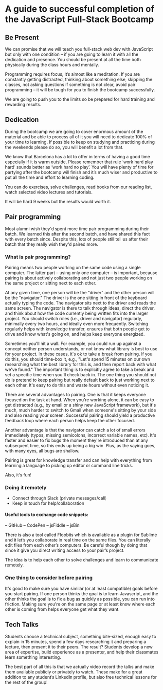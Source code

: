 # A guide to successful completion of the JavaScript Full-Stack Bootcamp

## Be Present
We can promise that we will teach you full-stack web dev with JavaScript but only with one condition – if you are going to learn it with all the dedication and presence. You should be present at all the time both physically during the class hours and mentally. 

Programming requires focus, it’s almost like a meditation. If you are constantly getting distracted, thinking about something else, skipping the classes, not asking questions if something is not clear, avoid pair programming – it will be tough for you to finish the bootcamp successfully. 

We are going to push you to the limits so be prepared for hard training and rewarding results. 
## Dedication
During the bootcamp we are going to cover enormous amount of the material and be able to process all of it you will need to dedicate 100% of your time to learning. If possible to keep on studying and practicing during the weekends please do so, you will benefit a lot from that. 

We know that Barcelona has a lot to offer in terms of having a good time especially if it is warm outside. Please remember that rule ‘work hard play hard’ sounds better as ‘work hard no play’. You will have plenty of time for partying after the bootcamp will finish and it’s much wiser and productive to put all the time and effort to learning coding. 

You can do exercises, solve challenges, read books from our reading list, watch selected video lectures and tutorials. 

It will be hard 9 weeks but the results would worth it.
## Pair programming
Most alumni wish they'd spent more time pair programming during their batch. We learned this after the second batch, and have shared this fact with every batch since. Despite this, lots of people still tell us after their batch that they really wish they'd paired more.

### What is pair programming?
Pairing means two people working on the same code using a single computer. The latter part – using only one computer – is important, because pairing is about actively collaborating and not just two people working on the same project or sitting next to each other.

At any given time, one person will be the "driver" and the other person will be the "navigator." The driver is the one sitting in front of the keyboard actually typing the code. The navigator sits next to the driver and reads the same screen. The navigator is there to talk through ideas, direct the driver, and think about how the code currently being written fits into the larger project. You should switch roles (i.e., driver and navigator) regularly, minimally every two hours, and ideally even more frequently. Switching regularly helps with knowledge transfer, ensures that both people get to drive and know what's going on, and helps keep everyone energized.

Sometimes you'll hit a wall. For example, you could run up against a concept neither person understands, or not know what library is best to use for your project. In these cases, it's ok to take a break from pairing. If you do this, you should time-box it, e.g., "Let's spend 15 minutes on our own researching what the best library for this is, and then report back with what we've found." The important thing is to explicitly agree to take a break and set a specific time when you'll check back in. The one thing you should not do is pretend to keep pairing but really default back to just working next to each other. It's easy to do this and waste hours without even noticing it.

There are several advantages to pairing. One is that it keeps everyone focused on the task at hand. When you're working alone, it can be easy to get distracted (e.g., by email or a shiny new JavaScript framework), but it's much, much harder to switch to Gmail when someone's sitting by your side and also reading your screen. Successful pairing should yield a productive feedback loop where each person helps keep the other focused.

Another advantage is that the navigator can catch a lot of small errors immediately (typos, missing semicolons, incorrect variable names, etc). It's faster and easier to fix bugs the moment they're introduced than at any subsequent time, so this ends up being a big win. Plus, as the saying goes, with many eyes, all bugs are shallow.

Pairing is great for knowledge transfer and can help with everything from learning a language to picking up editor or command line tricks.

Also, it's fun!

### Doing it remotely
* Connect through Slack (private messages/call)
* Keep in touch for help/collaboration

#### Useful tools to exchange code snippets:
– GitHub
– CodePen
– jsFiddle
– jsBin

There is also a tool called Floobits which is available as a plugin for Sublime and it let’s you collaborate in real time on the same files. You can literally edit files from each other’s computers. Be careful though by doing that since it give you direct writing access to your pair’s project. 

The idea is to help each other to solve challenges and learn to communicate remotely. 

### One thing to consider before pairing
It's good to make sure you have similar (or at least compatible) goals before you start pairing. If one person thinks the goal is to learn Javascript, and the other thinks the goal is to fix a bug as quickly as possible, you can run into friction. Making sure you're on the same page or at least know where each other is coming from helps everyone get what they want.

## Tech Talks
Students choose a technical subject, something bite-sized, enough easy to explain in 15 minutes, spend a few days researching it and preparing a lecture, then present it to their peers. The result? Students develop a new area of expertise, build experience as a presenter, and help their classmates learn something interesting.

The best part of all this is that we actually video record the talks and make them available publicly or privately to watch. These make for a great addition to any student’s LinkedIn profile, but also free technical lessons for the rest of the group!

